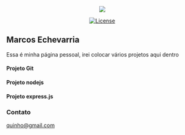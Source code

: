 <p align="center"><img src="https://www.senacrs.com.br/imagens/senac_logo.png"></p>

<p align="center">
<a href="https://packagist.org/packages/laravel/framework"><img src="https://poser.pugx.org/laravel/framework/license.svg" alt="License"></a>
</p>

## Marcos Echevarria

Essa é minha página pessoal, irei colocar vários projetos aqui dentro

#### Projeto Git

#### Projeto nodejs

#### Projeto express.js 


### Contato

quinho@gmail.com

